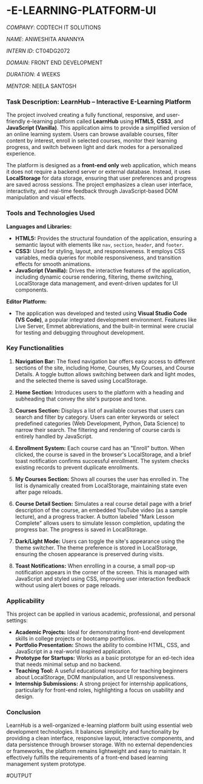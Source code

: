 # -E-LEARNING-PLATFORM-UI

*COMPANY*: CODTECH IT SOLUTIONS

*NAME*: ANWESHITA ANANNYA

*INTERN ID*: CT04DG2072

*DOMAIN*: FRONT END DEVELOPMENT

*DURATION*: 4 WEEKS

*MENTOR*: NEELA SANTOSH

### Task Description: LearnHub – Interactive E-Learning Platform

The project involved creating a fully functional, responsive, and user-friendly e-learning platform called **LearnHub** using **HTML5**, **CSS3**, and **JavaScript (Vanilla)**. This application aims to provide a simplified version of an online learning system. Users can browse available courses, filter content by interest, enroll in selected courses, monitor their learning progress, and switch between light and dark modes for a personalized experience.

The platform is designed as a **front-end only** web application, which means it does not require a backend server or external database. Instead, it uses **LocalStorage** for data storage, ensuring that user preferences and progress are saved across sessions. The project emphasizes a clean user interface, interactivity, and real-time feedback through JavaScript-based DOM manipulation and visual effects.

### Tools and Technologies Used

**Languages and Libraries:**

* **HTML5:** Provides the structural foundation of the application, ensuring a semantic layout with elements like `nav`, `section`, `header`, and `footer`.
* **CSS3:** Used for styling, layout, and responsiveness. It employs CSS variables, media queries for mobile responsiveness, and transition effects for smooth animations.
* **JavaScript (Vanilla):** Drives the interactive features of the application, including dynamic course rendering, filtering, theme switching, LocalStorage data management, and event-driven updates for UI components.

**Editor Platform:**

* The application was developed and tested using **Visual Studio Code (VS Code)**, a popular integrated development environment. Features like Live Server, Emmet abbreviations, and the built-in terminal were crucial for testing and debugging throughout development.

### Key Functionalities

1. **Navigation Bar:**
   The fixed navigation bar offers easy access to different sections of the site, including Home, Courses, My Courses, and Course Details. A toggle button allows switching between dark and light modes, and the selected theme is saved using LocalStorage.

2. **Home Section:**
   Introduces users to the platform with a heading and subheading that convey the site's purpose and tone.

3. **Courses Section:**
   Displays a list of available courses that users can search and filter by category. Users can enter keywords or select predefined categories (Web Development, Python, Data Science) to narrow their search. The filtering and rendering of course cards is entirely handled by JavaScript.

4. **Enrollment System:**
   Each course card has an "Enroll" button. When clicked, the course is saved in the browser's LocalStorage, and a brief toast notification confirms successful enrollment. The system checks existing records to prevent duplicate enrollments.

5. **My Courses Section:**
   Shows all courses the user has enrolled in. The list is dynamically created from LocalStorage, maintaining state even after page reloads.

6. **Course Detail Section:**
   Simulates a real course detail page with a brief description of the course, an embedded YouTube video (as a sample lecture), and a progress tracker. A button labeled "Mark Lesson Complete" allows users to simulate lesson completion, updating the progress bar. The progress is saved in LocalStorage.

7. **Dark/Light Mode:**
   Users can toggle the site's appearance using the theme switcher. The theme preference is stored in LocalStorage, ensuring the chosen appearance is preserved during visits.

8. **Toast Notifications:**
   When enrolling in a course, a small pop-up notification appears in the corner of the screen. This is managed with JavaScript and styled using CSS, improving user interaction feedback without using alert boxes or page reloads.

### Applicability

This project can be applied in various academic, professional, and personal settings:

* **Academic Projects:** Ideal for demonstrating front-end development skills in college projects or bootcamp portfolios.
* **Portfolio Presentation:** Shows the ability to combine HTML, CSS, and JavaScript in a real-world inspired application.
* **Prototype for Startups:** Works as a basic prototype for an ed-tech idea that needs minimal setup and no backend.
* **Teaching Tool:** A useful educational resource for teaching beginners about LocalStorage, DOM manipulation, and UI responsiveness.
* **Internship Submissions:** A strong project for internship applications, particularly for front-end roles, highlighting a focus on usability and design.

### Conclusion

LearnHub is a well-organized e-learning platform built using essential web development technologies. It balances simplicity and functionality by providing a clean interface, responsive layout, interactive components, and data persistence through browser storage. With no external dependencies or frameworks, the platform remains lightweight and easy to maintain. It effectively fulfills the requirements of a front-end based learning management system prototype.

#OUTPUT
